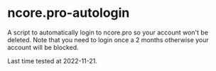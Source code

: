 # ncore.pro-autologin
A script to automatically login to ncore.pro so your account won't be deleted.
Note that you need to login once a 2 months otherwise your account will be blocked.

Last time tested at 2022-11-21.
